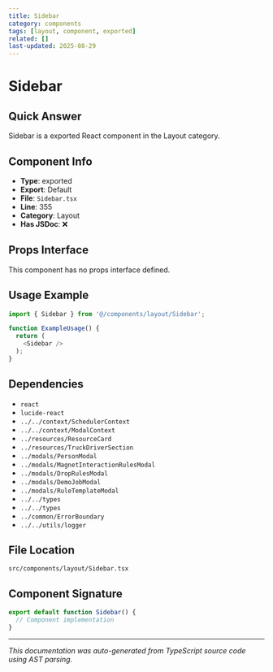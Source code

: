 ```yaml
---
title: Sidebar
category: components
tags: [layout, component, exported]
related: []
last-updated: 2025-08-29
---
```


# Sidebar

## Quick Answer
Sidebar is a exported React component in the Layout category.

## Component Info

- **Type**: exported
- **Export**: Default
- **File**: `Sidebar.tsx`
- **Line**: 355
- **Category**: Layout
- **Has JSDoc**: ❌

## Props Interface

This component has no props interface defined.

## Usage Example

```typescript
import { Sidebar } from '@/components/layout/Sidebar';

function ExampleUsage() {
  return (
    <Sidebar />
  );
}
```

## Dependencies


- `react`
- `lucide-react`
- `../../context/SchedulerContext`
- `../../context/ModalContext`
- `../resources/ResourceCard`
- `../resources/TruckDriverSection`
- `../modals/PersonModal`
- `../modals/MagnetInteractionRulesModal`
- `../modals/DropRulesModal`
- `../modals/DemoJobModal`
- `../modals/RuleTemplateModal`
- `../../types`
- `../../types`
- `../common/ErrorBoundary`
- `../../utils/logger`


## File Location

`src/components/layout/Sidebar.tsx`

## Component Signature

```typescript
export default function Sidebar() { 
  // Component implementation
}
```

---

*This documentation was auto-generated from TypeScript source code using AST parsing.*